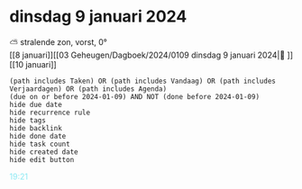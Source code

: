 # dinsdag 9 januari 2024

⛅ stralende zon, vorst, 0°<br>[[8 januari]][[03 Geheugen/Dagboek/2024/0109 dinsdag 9 januari 2024|📓 ]][[10 januari]]
```tasks
(path includes Taken) OR (path includes Vandaag) OR (path includes Verjaardagen) OR (path includes Agenda)
(due on or before 2024-01-09) AND NOT (done before 2024-01-09)
hide due date
hide recurrence rule
hide tags
hide backlink
hide done date
hide task count
hide created date
hide edit button
```
<p style="padding-left: 2.7em; text-indent: -2.7em; margin: 0;"><font color=#8be9f3>19:21  </font>    </p>   